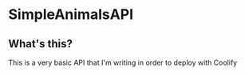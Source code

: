 # SimpleAnimalsAPI

## What's this?

This is a very basic API that I'm writing in order to deploy with Coolify
